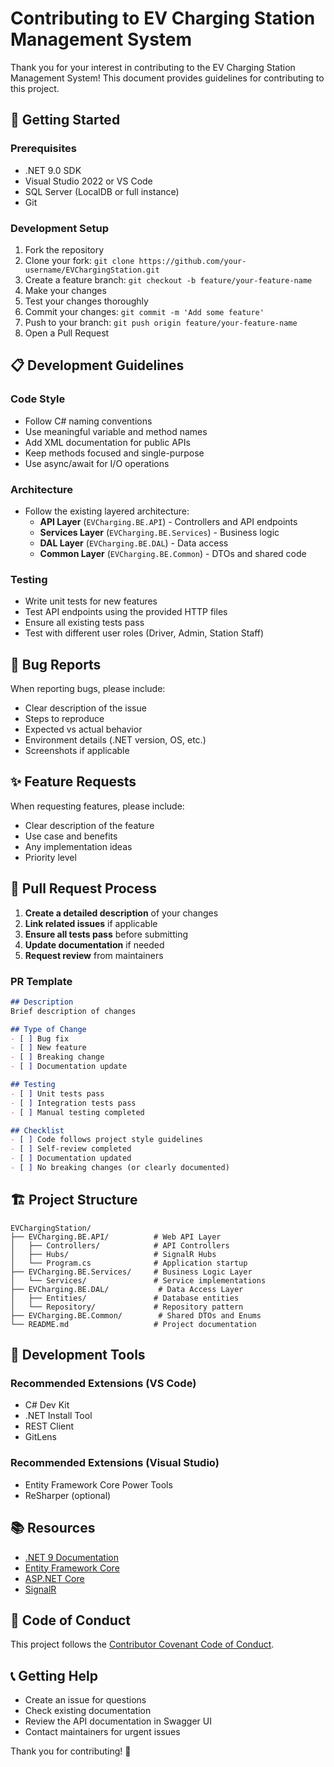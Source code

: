 # Contributing to EV Charging Station Management System

Thank you for your interest in contributing to the EV Charging Station Management System! This document provides guidelines for contributing to this project.

## 🚀 Getting Started

### Prerequisites
- .NET 9.0 SDK
- Visual Studio 2022 or VS Code
- SQL Server (LocalDB or full instance)
- Git

### Development Setup
1. Fork the repository
2. Clone your fork: `git clone https://github.com/your-username/EVChargingStation.git`
3. Create a feature branch: `git checkout -b feature/your-feature-name`
4. Make your changes
5. Test your changes thoroughly
6. Commit your changes: `git commit -m 'Add some feature'`
7. Push to your branch: `git push origin feature/your-feature-name`
8. Open a Pull Request

## 📋 Development Guidelines

### Code Style
- Follow C# naming conventions
- Use meaningful variable and method names
- Add XML documentation for public APIs
- Keep methods focused and single-purpose
- Use async/await for I/O operations

### Architecture
- Follow the existing layered architecture:
  - **API Layer** (`EVCharging.BE.API`) - Controllers and API endpoints
  - **Services Layer** (`EVCharging.BE.Services`) - Business logic
  - **DAL Layer** (`EVCharging.BE.DAL`) - Data access
  - **Common Layer** (`EVCharging.BE.Common`) - DTOs and shared code

### Testing
- Write unit tests for new features
- Test API endpoints using the provided HTTP files
- Ensure all existing tests pass
- Test with different user roles (Driver, Admin, Station Staff)

## 🐛 Bug Reports

When reporting bugs, please include:
- Clear description of the issue
- Steps to reproduce
- Expected vs actual behavior
- Environment details (.NET version, OS, etc.)
- Screenshots if applicable

## ✨ Feature Requests

When requesting features, please include:
- Clear description of the feature
- Use case and benefits
- Any implementation ideas
- Priority level

## 📝 Pull Request Process

1. **Create a detailed description** of your changes
2. **Link related issues** if applicable
3. **Ensure all tests pass** before submitting
4. **Update documentation** if needed
5. **Request review** from maintainers

### PR Template
```markdown
## Description
Brief description of changes

## Type of Change
- [ ] Bug fix
- [ ] New feature
- [ ] Breaking change
- [ ] Documentation update

## Testing
- [ ] Unit tests pass
- [ ] Integration tests pass
- [ ] Manual testing completed

## Checklist
- [ ] Code follows project style guidelines
- [ ] Self-review completed
- [ ] Documentation updated
- [ ] No breaking changes (or clearly documented)
```

## 🏗️ Project Structure

```
EVChargingStation/
├── EVCharging.BE.API/          # Web API Layer
│   ├── Controllers/            # API Controllers
│   ├── Hubs/                   # SignalR Hubs
│   └── Program.cs              # Application startup
├── EVCharging.BE.Services/     # Business Logic Layer
│   └── Services/               # Service implementations
├── EVCharging.BE.DAL/           # Data Access Layer
│   ├── Entities/               # Database entities
│   └── Repository/             # Repository pattern
├── EVCharging.BE.Common/        # Shared DTOs and Enums
└── README.md                   # Project documentation
```

## 🔧 Development Tools

### Recommended Extensions (VS Code)
- C# Dev Kit
- .NET Install Tool
- REST Client
- GitLens

### Recommended Extensions (Visual Studio)
- Entity Framework Core Power Tools
- ReSharper (optional)

## 📚 Resources

- [.NET 9 Documentation](https://docs.microsoft.com/en-us/dotnet/)
- [Entity Framework Core](https://docs.microsoft.com/en-us/ef/core/)
- [ASP.NET Core](https://docs.microsoft.com/en-us/aspnet/core/)
- [SignalR](https://docs.microsoft.com/en-us/aspnet/core/signalr/)

## 🤝 Code of Conduct

This project follows the [Contributor Covenant Code of Conduct](https://www.contributor-covenant.org/version/2/0/code_of_conduct/).

## 📞 Getting Help

- Create an issue for questions
- Check existing documentation
- Review the API documentation in Swagger UI
- Contact maintainers for urgent issues

Thank you for contributing! 🎉
